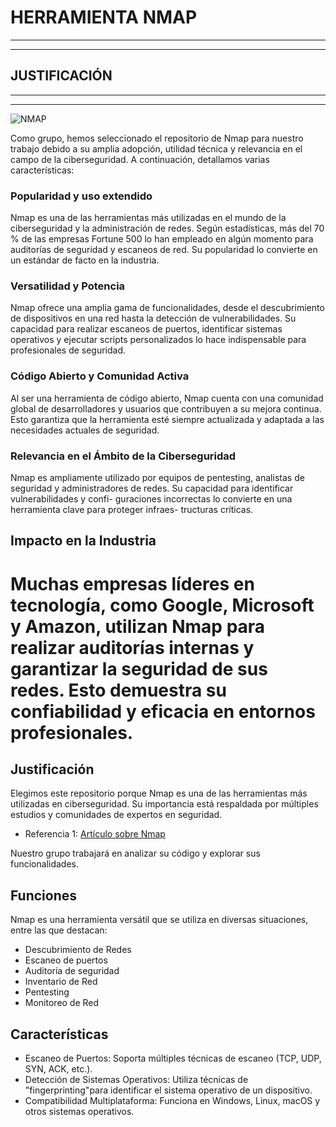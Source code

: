 # **HERRAMIENTA NMAP**
***
---
## JUSTIFICACIÓN 
***
---
![NMAP](https://www.google.com/url?sa=i&url=https%3A%2F%2Fes.wikipedia.org%2Fwiki%2FNmap&psig=AOvVaw2gmoM2LFDTof53gYrcpBah&ust=1742270588744000&source=images&cd=vfe&opi=89978449&ved=0CBQQjRxqFwoTCPD8g-2dkIwDFQAAAAAdAAAAABAE)

Como grupo, hemos seleccionado el repositorio de Nmap para nuestro trabajo debido
a su amplia adopción, utilidad técnica y relevancia en el campo de la ciberseguridad.
A continuación, detallamos varias características:

### Popularidad y  uso extendido 
Nmap es una de las herramientas más utilizadas en el mundo de la ciberseguridad y
la administración de redes. Según estadísticas, más del 70 % de las empresas Fortune
500 lo han empleado en algún momento para auditorías de seguridad y escaneos de
red. Su popularidad lo convierte en un estándar de facto en la industria.

### Versatilidad y Potencia 
Nmap ofrece una amplia gama de funcionalidades, desde
el descubrimiento de dispositivos en una red hasta la detección de vulnerabilidades.
Su capacidad para realizar escaneos de puertos, identificar sistemas operativos y
ejecutar scripts personalizados lo hace indispensable para profesionales de seguridad.

### Código Abierto y Comunidad Activa
Al ser una herramienta de código abierto, Nmap cuenta con una comunidad global
de desarrolladores y usuarios que contribuyen a su mejora continua. Esto garantiza
que la herramienta esté siempre actualizada y adaptada a las necesidades actuales
de seguridad.

### Relevancia en el Ámbito de la Ciberseguridad
Nmap es ampliamente utilizado por equipos de pentesting, analistas de seguridad
y administradores de redes. Su capacidad para identificar vulnerabilidades y confi-
guraciones incorrectas lo convierte en una herramienta clave para proteger infraes-
tructuras críticas.

## Impacto en la Industria
Muchas empresas líderes en tecnología, como Google, Microsoft y Amazon, utilizan
Nmap para realizar auditorías internas y garantizar la seguridad de sus redes. Esto
demuestra su confiabilidad y eficacia en entornos profesionales.
=======
## Justificación  
Elegimos este repositorio porque Nmap es una de las herramientas más utilizadas en ciberseguridad. Su importancia está respaldada por múltiples estudios y comunidades de expertos en seguridad.  
- Referencia 1: [Artículo sobre Nmap](https://nmap.org/book/)  


Nuestro grupo trabajará en analizar su código y explorar sus funcionalidades.  

## Funciones
Nmap es una herramienta versátil que se utiliza en diversas situaciones, entre las
que destacan:
* Descubrimiento de Redes
* Escaneo de puertos
* Auditoría de seguridad
* Inventario de Red
* Pentesting
* Monitoreo de Red

## Características

+ Escaneo de Puertos: Soporta múltiples técnicas de escaneo (TCP, UDP, SYN,
ACK, etc.).
+ Detección de Sistemas Operativos: Utiliza técnicas de "fingerprinting"para
identificar el sistema operativo de un dispositivo.
+ Compatibilidad Multiplataforma: Funciona en Windows, Linux, macOS y otros
sistemas operativos.

